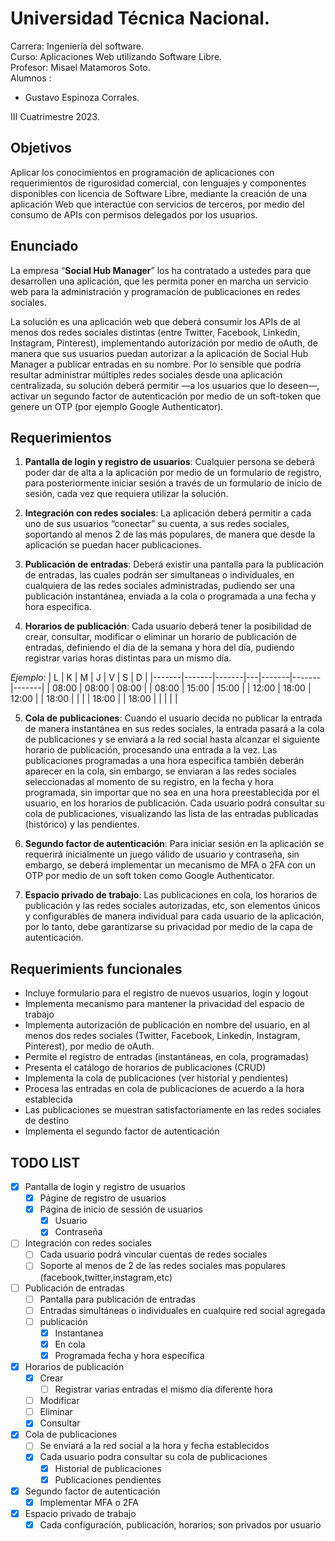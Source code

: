 # Universidad Técnica Nacional.
Carrera:  Ingeniería del software.  
Curso:    Aplicaciones Web utilizando Software Libre.  
Profesor: Misael Matamoros Soto.  
Alumnos :    
- Gustavo Espinoza Corrales.   

III Cuatrimestre 2023.

## Objetivos
Aplicar los conocimientos en programación de aplicaciones con requerimientos de rigurosidad
comercial, con lenguajes y componentes disponibles con licencia de Software Libre, mediante
la creación de una aplicación Web que interactúe con servicios de terceros, por medio del
consumo de APIs con permisos delegados por los usuarios.

## Enunciado
La empresa “**Social Hub Manager**” los ha contratado a ustedes para que desarrollen una
aplicación, que les permita poner en marcha un servicio web para la administración y
programación de publicaciones en redes sociales.

La solución es una aplicación web que deberá consumir los APIs de al menos dos redes
sociales distintas (entre Twitter, Facebook, Linkedin, Instagram, Pinterest), implementando
autorización por medio de oAuth, de manera que sus usuarios puedan autorizar a la
aplicación de Social Hub Manager a publicar entradas en su nombre. Por lo sensible que
podría resultar administrar múltiples redes sociales desde una aplicación centralizada, su
solución deberá permitir —a los usuarios que lo deseen—, activar un segundo factor de
autenticación por medio de un soft-token que genere un OTP (por ejemplo Google
Authenticator).

## Requerimientos   
1. **Pantalla de login y registro de usuarios**: Cualquier persona se deberá poder dar
de alta a la aplicación por medio de un formulario de registro, para posteriormente
iniciar sesión a través de un formulario de inicio de sesión, cada vez que requiera
utilizar la solución.

2. **Integración con redes sociales**: La aplicación deberá permitir a cada uno de sus
usuarios “conectar” su cuenta, a sus redes sociales, soportando al menos 2 de las más
populares, de manera que desde la aplicación se puedan hacer publicaciones.

3. **Publicación de entradas**: Deberá existir una pantalla para la publicación de
entradas, las cuales podrán ser simultaneas o individuales, en cualquiera de las redes
sociales administradas, pudiendo ser una publicación instantánea, enviada a la cola o
programada a una fecha y hora especifica.

4. **Horarios de publicación**: Cada usuario deberá tener la posibilidad de crear,
consultar, modificar o eliminar un horario de publicación de entradas, definiendo el día
de la semana y hora del día, pudiendo registrar varias horas distintas para un mismo
día.

*Ejemplo*:
| L     | K     | M     | J | V     | S     | D     |
|-------|-------|-------|---|-------|-------|-------|
| 08:00 | 08:00 | 08:00 |   | 08:00 | 15:00 | 15:00 |
| 12:00 | 18:00 | 12:00 |   | 18:00 |       |       |
| 18:00 |       | 18:00 |   |       |       |       |

5. **Cola de publicaciones**: Cuando el usuario decida no publicar la entrada de manera
instantánea en sus redes sociales, la entrada pasará a la cola de publicaciones y se
enviará a la red social hasta alcanzar el siguiente horario de publicación, procesando
una entrada a la vez. Las publicaciones programadas a una hora especifica también
deberán aparecer en la cola, sin embargo, se enviaran a las redes sociales
seleccionadas al momento de su registro, en la fecha y hora programada, sin importar
que no sea en una hora preestablecida por el usuario, en los horarios de publicación.
Cada usuario podrá consultar su cola de publicaciones, visualizando las lista de las
entradas publicadas (histórico) y las pendientes.

6. **Segundo factor de autenticación**: Para iniciar sesión en la aplicación se requerirá
inicialmente un juego válido de usuario y contraseña, sin embargo, se deberá
implementar un mecanismo de MFA o 2FA con un OTP por medio de un soft token
como Google Authenticator.

7. **Espacio privado de trabajo**: Las publicaciones en cola, los horarios de publicación y
las redes sociales autorizadas, etc, son elementos únicos y configurables de manera
individual para cada usuario de la aplicación, por lo tanto, debe garantizarse su
privacidad por medio de la capa de autenticación.

## Requerimients funcionales

- Incluye formulario para el registro de nuevos usuarios, login y logout 
- Implementa mecanismo para mantener la privacidad del espacio de trabajo 
- Implementa autorización de publicación en nombre del usuario, en al menos dos redes sociales (Twitter, Facebook, Linkedin, Instagram, Pinterest), por medio de oAuth.
- Permite el registro de entradas (instantáneas, en cola, programadas) 
- Presenta el catálogo de horarios de publicaciones (CRUD) 
- Implementa la cola de publicaciones (ver historial y pendientes) 
- Procesa las entradas en cola de publicaciones de acuerdo a la hora establecida 
- Las publicaciones se muestran satisfactoriamente en las redes sociales de destino 
- Implementa el segundo factor de autenticación 

## TODO LIST

- [X] Pantalla de login y registro de usuarios
    - [X] Págine de registro de usuarios
    - [X] Página de inicio de sessión de usuarios
        - [X] Usuario
        - [X] Contraseña
- [ ] Integración con redes sociales
    - [ ] Cada usuario podrá vincular cuentas de redes sociales
    - [ ] Soporte al menos de 2 de las redes sociales mas populares (facebook,twitter,instagram,etc)
- [ ] Publicación de entradas
    - [ ] Pantalla para publicación de entradas
    - [ ] Entradas simultáneas o individuales en cualquire red social agregada
    - [ ] publicación
        - [X] Instantanea
        - [X] En cola
        - [X] Programada fecha y hora específica
- [X] Horarios de publicación
    - [X] Crear
        - [ ] Registrar varias entradas el mismo día diferente hora
    - [ ] Modificar
    - [ ] Eliminar
    - [X] Consultar
- [X] Cola de publicaciones
    - [ ] Se enviará a la red social a la hora y fecha establecidos
    - [X] Cada usuario podra consultar su cola de publicaciones
        - [X] Historial de publicaciones
        - [X] Publicaciones pendientes
- [X] Segundo factor de autenticación
    - [X] Implementar MFA o 2FA
- [X] Espacio privado de trabajo
    - [X] Cada configuración, publicación, horarios; son privados por usuario